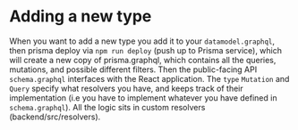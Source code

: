 # Adding a new type
When you want to add a new type you add it to your `datamodel.graphql`, then prisma deploy via `npm run deploy` (push up 
to Prisma service), which will create a new copy of prisma.graphql, which contains all the queries, mutations, and 
possible different filters. Then the public-facing API `schema.graphql` interfaces with the React application. The 
`type` `Mutation` and `Query` specify what resolvers you have, and keeps track of their implementation (i.e you have to 
implement whatever you have defined in `schema.graphql`). All the logic sits in custom resolvers 
(backend/src/resolvers).  